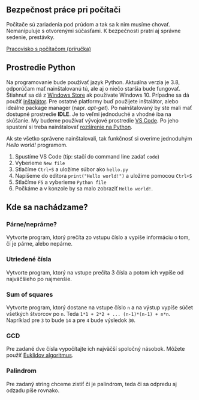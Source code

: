 ## Bezpečnost práce pri počítači

Počítače sú zariadenia pod prúdom a tak sa k nim musíme chovať. Nemanipuluje s otvorenými súčasťami. K bezpečnosti pratrí aj správne sedenie, prestávky.

[Pracovisko s počítačom (príručka)](https://www.ip.gov.sk/wp-content/uploads/2017/11/Prirucka1.pdf)

## Prostredie Python

Na programovanie bude používať jazyk Python. Aktuálna verzia je 3.8, odporúčam mať nainštalovanú tú, ale aj o niečo staršia bude fungovať. Štiahnuť sa dá z [Windows Store](https://www.microsoft.com/en-us/p/python-38/9mssztt1n39l) ak používate Windows 10. Prípadne sa dá použiť [inštalátor](https://www.python.org/downloads/). Pre ostatné platformy buď použijete inštalátor, alebo ideálne package manager (napr. *apt-get*). Po nainštalovaný by ste mali mať dostupné prostredie **IDLE**. Je to veľmi jednoduché a vhodné iba na skúšanie. My budeme používať vývojové prostredie [VS Code](https://code.visualstudio.com/Download). Po jeho spustení si treba nainštalovať [rozšírenie na Python](https://marketplace.visualstudio.com/items?itemName=ms-python.python). 

Ak ste všetko správene nainštalovali, tak funkčnosť si overíme jednoduhým *Hello world!* programom.

1. Spustíme VS Code (tip: stačí do command line zadať `code`)
2. Vyberieme `New file`
3. Stlačíme `Ctrl+S` a uložíme súbor ako `hello.py`
4. Napíšeme do editora `print("Hello world!")` a uložime pomocou `Ctrl+S`
5. Stlačíme `F5` a vyberieme `Python file`
6. Počkáme a v konzole by sa malo zobraziť `Hello world!`.

## Kde sa nachádzame?

### Párne/neprárne?

Vytvorte program, ktorý prečíta zo vstupu číslo a vypíše informáciu o tom, či je párne, alebo nepárne. 

### Utriedené čísla

Vytvorte program, ktorý na vstupe prečíta 3 čísla a potom ich vypíše od najväčšieho po najmenšie. 

### Sum of squares

Vytvorte program, ktorý dostane na vstupe číslo `n` a na výstup vypíše súčet všetkých štvorcov po `n`. Teda `1*1 + 2*2 + ... (n-1)*(n-1) + n*n`. Napríklad pre `3` to bude `14` a pre `4` bude výsledok `30`.

### GCD

Pre zadané dve čísla vypočítajte ich najväčší spoločný násobok. Môžete použiť [Euklidov algoritmus](https://en.wikipedia.org/wiki/Euclidean_algorithm#Procedure).

### Palindrom

Pre zadaný string chceme zistiť či je palindrom, teda či sa odpredu aj odzadu píše rovnako.